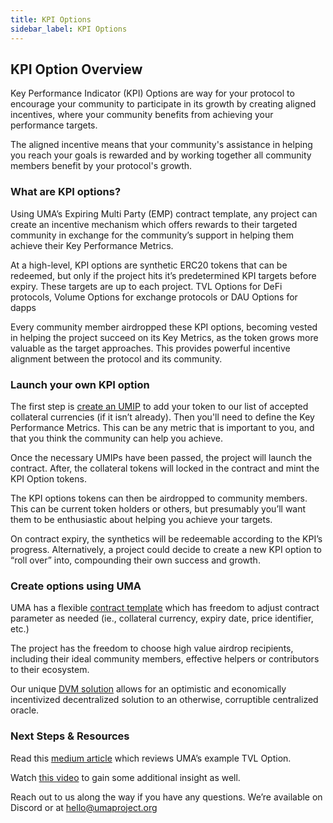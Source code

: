 ```yaml
---
title: KPI Options
sidebar_label: KPI Options
---
```

## KPI Option Overview

Key Performance Indicator (KPI) Options are way for your protocol to encourage your community to participate in its growth by creating aligned incentives, where your community benefits from achieving your performance targets.

The aligned incentive means that your community's assistance in helping you reach your goals is rewarded and by working together all community members benefit by your protocol's growth.

### What are KPI options? 

Using UMA’s Expiring Multi Party (EMP) contract template, any project can create an incentive mechanism which offers rewards to their targeted community in exchange for the community’s support in helping them achieve their Key Performance Metrics. 

At a high-level, KPI options are synthetic ERC20 tokens that can be redeemed, but only if the project hits it’s predetermined KPI targets before expiry. These targets are up to each project. TVL Options for DeFi protocols, Volume Options for exchange protocols or DAU Options for dapps

Every community member airdropped these KPI options, becoming vested in helping the project succeed on its Key Metrics, as the token grows more valuable as the target approaches.  This provides powerful incentive alignment between the protocol and its community. 

### Launch your own KPI option

The first step is [create an UMIP](https://docs.umaproject.org/uma-tokenholders/umips) to add your token to our list of accepted collateral currencies (if it isn’t already). Then you'll need to define the Key Performance Metrics. This can be any metric that is important to you, and that you think the community can help you achieve.

Once the necessary UMIPs have been passed, the project will launch the contract.  After, the collateral tokens will locked in the contract and mint the KPI Option tokens. 

The KPI options tokens can then be airdropped to community members. This can be current token holders or others, but presumably you’ll want them to be enthusiastic about helping you achieve your targets. 

On contract expiry, the synthetics will be redeemable according to the KPI’s progress. Alternatively, a project could decide to create a new KPI option to “roll over” into, compounding their own success and growth.

### Create options using UMA

UMA has a flexible [contract template](https://docs.umaproject.org/synthetic-tokens/what-are-synthetic-assets#the-expiringmultiparty-emp-contract-template) which has freedom to adjust contract parameter as needed (ie., collateral currency, expiry date, price identifier, etc.)

The project has the freedom to choose high value airdrop recipients, including their ideal community members, effective helpers or contributors to their ecosystem.

Our unique [DVM solution](https://docs.umaproject.org/synthetic-tokens/glossary#dvm) allows for an optimistic and economically incentivized decentralized solution to an otherwise, corruptible centralized oracle. 


### Next Steps & Resources 
Read this [medium article](https://medium.com/uma-project/uma-kpi-options-and-airdrop-bae86be16ce4)  which reviews UMA’s example TVL Option. 

Watch [this video](https://www.youtube.com/watch?v=U1xNkCbuiPA&amp%3Bfeature=youtu.be) to gain some additional insight as well.

Reach out to us along the way if you have any questions. We’re available on Discord or at hello@umaproject.org  
